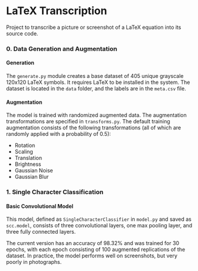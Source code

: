 # LaTeX Transcription

Project to transcribe a picture or screenshot of a LaTeX equation into its source code.

### 0. Data Generation and Augmentation

#### Generation

The `generate.py` module creates a base dataset of 405 unique grayscale 120x120 LaTeX symbols. It requires LaTeX to be installed in the system. The dataset is located in the `data` folder, and the labels are in the `meta.csv` file.

#### Augmentation

The model is trained with randomized augmented data. The augmentation transformations are specified in `transforms.py`. The default training augmentation consists of the following transformations (all of which are randomly applied with a probability of 0.5):

* Rotation
* Scaling
* Translation
* Brightness
* Gaussian Noise
* Gaussian Blur

### 1. Single Character Classification

#### Basic Convolutional Model

This model, defined as `SingleCharacterClassifier` in `model.py` and saved as `scc.model`, consists of three convolutional layers, one max pooling layer, and three fully connected layers.

The current version has an accuracy of 98.32% and was trained for 30 epochs, with each epoch consisting of 100 augmented replications of the dataset. In practice, the model performs well on screenshots, but very poorly in photographs.
